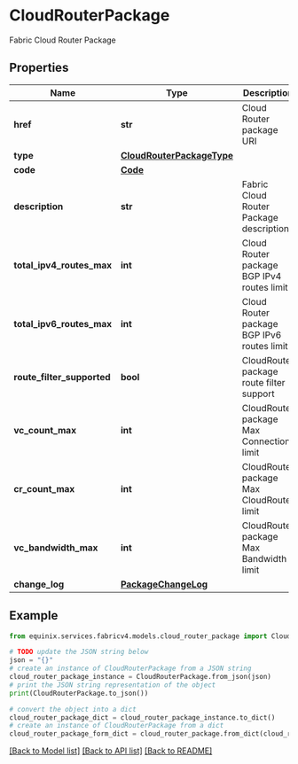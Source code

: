 # CloudRouterPackage

Fabric Cloud Router Package

## Properties

Name | Type | Description | Notes
------------ | ------------- | ------------- | -------------
**href** | **str** | Cloud Router package URI | [optional] [readonly] 
**type** | [**CloudRouterPackageType**](CloudRouterPackageType.md) |  | [optional] 
**code** | [**Code**](Code.md) |  | [optional] 
**description** | **str** | Fabric Cloud Router Package description | [optional] 
**total_ipv4_routes_max** | **int** | Cloud Router package BGP IPv4 routes limit | [optional] 
**total_ipv6_routes_max** | **int** | Cloud Router package BGP IPv6 routes limit | [optional] 
**route_filter_supported** | **bool** | CloudRouter package route filter support | [optional] 
**vc_count_max** | **int** | CloudRouter package Max Connection limit | [optional] 
**cr_count_max** | **int** | CloudRouter package Max CloudRouter limit | [optional] 
**vc_bandwidth_max** | **int** | CloudRouter package Max Bandwidth limit | [optional] 
**change_log** | [**PackageChangeLog**](PackageChangeLog.md) |  | [optional] 

## Example

```python
from equinix.services.fabricv4.models.cloud_router_package import CloudRouterPackage

# TODO update the JSON string below
json = "{}"
# create an instance of CloudRouterPackage from a JSON string
cloud_router_package_instance = CloudRouterPackage.from_json(json)
# print the JSON string representation of the object
print(CloudRouterPackage.to_json())

# convert the object into a dict
cloud_router_package_dict = cloud_router_package_instance.to_dict()
# create an instance of CloudRouterPackage from a dict
cloud_router_package_form_dict = cloud_router_package.from_dict(cloud_router_package_dict)
```
[[Back to Model list]](../README.md#documentation-for-models) [[Back to API list]](../README.md#documentation-for-api-endpoints) [[Back to README]](../README.md)


